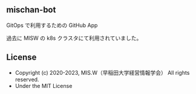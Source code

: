 ## mischan-bot

GitOps で利用するための GitHub App

過去に MISW の k8s クラスタにて利用されていました。

## License

- Copyright (c) 2020-2023, MIS.W（早稲田大学経営情報学会） All rights reserved.
- Under the MIT License
